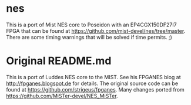 # nes
This is a port of Mist NES core to Poseidon with an EP4CGX150DF27I7 FPGA that can be found at https://github.com/mist-devel/nes/tree/master.
There are some timing warnings that will be solved if time permits.
;)

# Original README.md
This is a port of Luddes NES core to the MIST. See his FPGANES blog at http://fpganes.blogspot.de for details. The original source code can be found at https://github.com/strigeus/fpganes.
Many changes ported from https://github.com/MiSTer-devel/NES_MiSTer.
